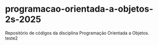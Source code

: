 # programacao-orientada-a-objetos-2s-2025
Repositório de códigos da disciplina Programação Orientada a Objetos.
teste2